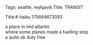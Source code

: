 Tags:  seattle, reykjavik
Title: TRANSIT
  
Title:# haiku 175664673093
  
a place in mid atlantic  
where some planes made a fuelling stop  
a quite ok duty free  
